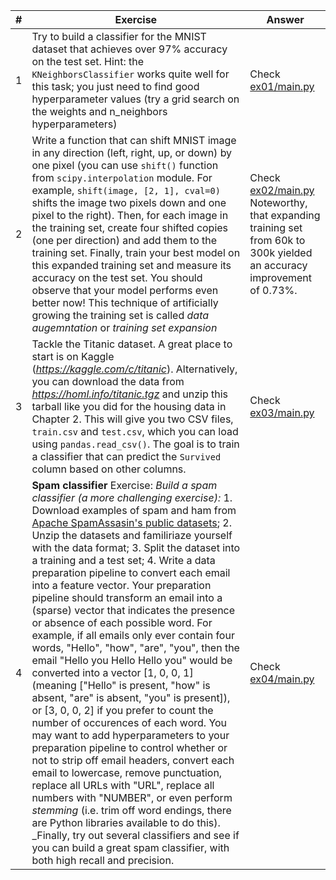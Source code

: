 | #   | Exercise                                                                                                                                                                                                                                                                                                                                                                                                                                                                                                                                                                                                                                                                                                                                                                                                                                                                                                                                                                                                                                                                                                                                                                                                                                                                                                                                                                                                                                                                                                                                                                                                                                     | Answer                                                                                                                                |
| --- | -------------------------------------------------------------------------------------------------------------------------------------------------------------------------------------------------------------------------------------------------------------------------------------------------------------------------------------------------------------------------------------------------------------------------------------------------------------------------------------------------------------------------------------------------------------------------------------------------------------------------------------------------------------------------------------------------------------------------------------------------------------------------------------------------------------------------------------------------------------------------------------------------------------------------------------------------------------------------------------------------------------------------------------------------------------------------------------------------------------------------------------------------------------------------------------------------------------------------------------------------------------------------------------------------------------------------------------------------------------------------------------------------------------------------------------------------------------------------------------------------------------------------------------------------------------------------------------------------------------------------------------------- | ------------------------------------------------------------------------------------------------------------------------------------- |
| 1   | Try to build a classifier for the MNIST dataset that achieves over 97% accuracy on the test set. Hint: the `KNeighborsClassifier` works quite well for this task; you just need to find good hyperparameter values (try a grid search on the weights and n_neighbors hyperparameters)                                                                                                                                                                                                                                                                                                                                                                                                                                                                                                                                                                                                                                                                                                                                                                                                                                                                                                                                                                                                                                                                                                                                                                                                                                                                                                                                                        | Check [ex01/main.py](ex01/main.py)                                                                                                    |
| 2   | Write a function that can shift MNIST image in any direction (left, right, up, or down) by one pixel (you can use `shift()` function from `scipy.interpolation` module. For example, `shift(image, [2, 1], cval=0)` shifts the image two pixels down and one pixel to the right). Then, for each image in the training set, create four shifted copies (one per direction) and add them to the training set. Finally, train your best model on this expanded training set and measure its accuracy on the test set. You should observe that your model performs even better now! This technique of artificially growing the training set is called _data augemntation_ or _training set expansion_                                                                                                                                                                                                                                                                                                                                                                                                                                                                                                                                                                                                                                                                                                                                                                                                                                                                                                                                           | Check [ex02/main.py](ex02/main.py) Noteworthy, that expanding training set from 60k to 300k yielded an accuracy improvement of 0.73%. |  |
| 3   | Tackle the Titanic dataset. A great place to start is on Kaggle (_https://kaggle.com/c/titanic_). Alternatively, you can download the data from _https://homl.info/titanic.tgz_ and unzip this tarball like you did for the housing data in Chapter 2. This will give you two CSV files, `train.csv` and `test.csv`, which you can load using `pandas.read_csv()`. The goal is to train a classifier that can predict the `Survived` column based on other columns.                                                                                                                                                                                                                                                                                                                                                                                                                                                                                                                                                                                                                                                                                                                                                                                                                                                                                                                                                                                                                                                                                                                                                                          | Check [ex03/main.py](ex03/main.py)                                                                                                    |
| 4   | **Spam classifier** Exercise: *Build a spam classifier (a more challenging exercise):* 1. Download examples of spam and ham from [Apache SpamAssasin's public datasets](https://homl.info/spamassassin); 2. Unzip the datasets and familiriaze yourself with the data format; 3. Split the dataset into a training and a test set; 4. Write a data preparation pipeline to convert each email into a feature vector. Your preparation pipeline should transform an email into a (sparse) vector that indicates the presence or absence of each possible word. For example, if all emails only ever contain four words, "Hello", "how", "are", "you", then the email "Hello you Hello Hello you" would be converted into a vector [1, 0, 0, 1]                                                                                                                                                                                                                                           (meaning ["Hello" is present, "how" is absent, "are" is absent, "you" is present]), or [3, 0, 0, 2] if you prefer to count the number of occurences of each word. You may want to add hyperparameters to your preparation pipeline to control whether or not to strip off email headers, convert each email to lowercase, remove punctuation, replace all URLs with "URL", replace all numbers with "NUMBER", or even perform _stemming_ (i.e. trim off word endings, there are Python libraries available to do this). _Finally, try out several classifiers and see if you can build a great spam classifier, with both high recall and precision. | Check [ex04/main.py](ex04/main.py)                                                                                                    |
